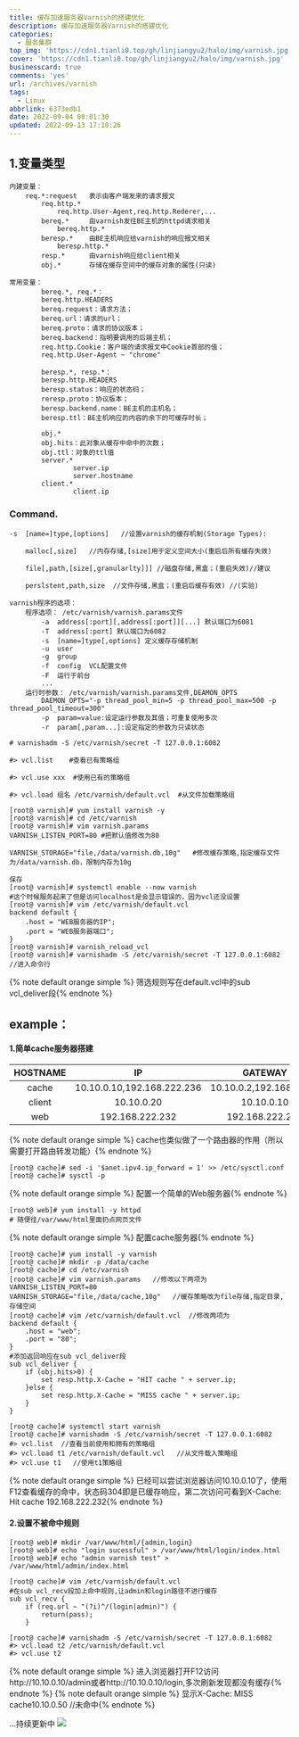 ```yaml
---
title: 缓存加速服务器Varnish的搭建优化
description: 缓存加速服务器Varnish的搭建优化
categories:
  - 服务集群
top_img: 'https://cdn1.tianli0.top/gh/linjiangyu2/halo/img/varnish.jpg'
cover: 'https://cdn1.tianli0.top/gh/linjiangyu2/halo/img/varnish.jpg'
businesscard: true
comments: 'yes'
url: /archives/varnish
tags:
  - Linux
abbrlink: 6373edb1
date: 2022-09-04 00:01:30
updated: 2022-09-13 17:10:26
---
```


## 1.变量类型

```
内建变量：
	req.*:request	表示由客户端发来的请求报文
		req.http.*
			req.http.User-Agent,req.http.Rederer,...
		bereq.*		由varnish发往BE主机的httpd请求相关
			bereq.http.*
		beresp.*	由BE主机响应给varnish的响应报文相关
			beresp.http.*
		resp.*		由varnish响应给client相关
		obj.*		存储在缓存空间中的缓存对象的属性(只读)
```

```
常用变量：
		bereq.*, req.*：
		bereq.http.HEADERS
		bereq.request：请求方法；
		bereq.url：请求的url；
		bereq.proto：请求的协议版本；
		bereq.backend：指明要调用的后端主机；				
		req.http.Cookie：客户端的请求报文中Cookie首部的值； 
		req.http.User-Agent ~ "chrome"
		
		beresp.*, resp.*：
		beresp.http.HEADERS
		beresp.status：响应的状态码；
		reresp.proto：协议版本；
		beresp.backend.name：BE主机的主机名；
		beresp.ttl：BE主机响应的内容的余下的可缓存时长；
						
		obj.*
		obj.hits：此对象从缓存中命中的次数；
		obj.ttl：对象的ttl值
		server.*
				server.ip
				server.hostname
		client.*
				client.ip
```


### Command.

```
-s  [name=]type,[options]   //设置varnish的缓存机制(Storage Types):
	
	malloc[,size]   //内存存储,[size]用于定义空间大小(重启后所有缓存失效)
	
	file[,path,[size[,granularlty]]] //磁盘存储,黑盒；(重启失效)//建议
	
	perslstent,path,size  //文件存储,黑盒；(重启后缓存有效) //(实验)
```

```
varnish程序的选项：
	程序选项： /etc/varnish/varnish.params文件
		-a  address[:port][,address[:port]][...] 默认端口为6081
		-T	address[:port] 默认端口为6082
		-s	[name=]type[,options] 定义缓存存储机制
		-u	user
		-g	group
		-f	config	VCL配置文件
		-F	运行于前台
		...
	运行时参数： /etc/varnish/varnish.params文件,DEAMON_OPTS
		DAEMON_OPTS="-p thread_pool_min=5 -p thread_pool_max=500 -p thread_pool_timeout=300"
		-p	param=value:设定运行参数及其值；可重复使用多次
		-r	param[,param...]:设定指定的参数为只读状态
```

```
# varnishadm -S /etc/varnish/secret -T 127.0.0.1:6082

#> vcl.list    #查看已有策略组

#> vcl.use xxx  #使用已有的策略组

#> vcl.load 组名 /etc/varnish/default.vcl  #从文件加载策略组
```



```
[root@ varnish]# yum install varnish -y
[root@ varnish]# cd /etc/varnish
[root@ varnish]# vim varnish.params
VARNISH_LISTEN_PORT=80 #把默认值修改为80

VARNISH_STORAGE="file,/data/varnish.db,10g"   #修改缓存策略,指定缓存文件为/data/varnish.db，限制内存为10g

保存
[root@ varnish]# systemctl enable --now varnish
#这个时候服务起来了但是访问localhost是会显示错误的，因为vcl还没设置
[root@ varnish]# vim /etc/varnish/default.vcl
backend default {
    .host = "WEB服务器的IP";
    .port = "WEB服务器端口";
}
[root@ varnish]# varnish_reload_vcl
[root@ varnish]# varnishadm -S /etc/varnish/secret -T 127.0.0.1:6082 //进入命令行
```

{% note default orange simple %} 筛选规则写在default.vcl中的sub vcl_deliver段{% endnote %}

## example：

####  1.简单cache服务器搭建



| HOSTNAME |             IP             |         GATEWAY         |
| :------: | :------------------------: | :---------------------: |
|  cache   | 10.10.0.10,192.168.222.236 | 10.10.0.2,192.168.222.2 |
|  client  |         10.10.0.20         |       10.10.0.10        |
|   web    |      192.168.222.232       |     192.168.222.236     |

{% note default orange simple %} cache也类似做了一个路由器的作用（所以需要打开路由转发功能）{% endnote %}

```
[root@ cache]# sed -i '$anet.ipv4.ip_forward = 1' >> /etc/sysctl.conf
[root@ cache]# sysctl -p
```

{% note default orange simple %} 配置一个简单的Web服务器{% endnote %}

```
[root@ web]# yum install -y httpd
# 随便往/var/www/html里面扔点网页文件
```

{% note default orange simple %} 配置cache服务器{% endnote %}

```
[root@ cache]# yum install -y varnish
[root@ cache]# mkdir -p /data/cache
[root@ cache]# cd /etc/varnish
[root@ cache]# vim varnish.params   //修改以下两项为
VARNISH_LISTEN_PORT=80
VARNISH_STORAGE="file,/data/cache,10g"   //缓存策略改为file存储,指定目录,存储空间
[root@ cache]# vim /etc/varnish/default.vcl  //修改两项为
backend default {
    .host = "web";
    .port = "80";
}
#添加返回响应在sub vcl_deliver段
sub vcl_deliver {
	if (obj.hits>0) {
        set resp.http.X-Cache = "HIT cache " + server.ip;
	}else {
	    set resp.http.X-Cache = "MISS cache " + server.ip;
	}
}
```

```
[root@ cache]# systemctl start varnish
[root@ cache]# varnishadm -S /etc/varnish/secret -T 127.0.0.1:6082
#> vcl.list  //查看当前使用和拥有的策略组
#> vcl.load t1 /etc/varnish/default.vcl   //从文件载入策略组
#> vcl.use t1   //使用t1策略组
```

{% note default orange simple %} 已经可以尝试浏览器访问10.10.0.10了，使用F12查看缓存的命中，状态码304即是已缓存响应，第二次访问可看到X-Cache: Hit cache 192.168.222.232{% endnote %}

####  2.设置不被命中规则
```
[root@ web]# mkdir /var/www/html/{admin,login}
[root@ web]# echo "login sucessful" > /var/www/html/login/index.html
[root@ web]# echo "admin varnish test" > /var/www/html/admin/index.html

[root@ cache]# vim /etc/varnish/default.vcl
#在sub vcl_recv段加上命中规则,让admin和login路径不进行缓存
sub vcl_recv {
	if (req.url ~ "(?i)^/(login|admin)") {
    	return(pass);
	}
```
```
[root@ cache]# varnishadm -S /etc/varnish/secret -T 127.0.0.1:6082
#> vcl.load t2 /etc/varnish/default.vcl
#> vcl.use t2
```
{% note default orange simple %} 进入浏览器打开F12访问http://10.10.0.10/admin或者http://10.10.0.10/login,多次刷新发现都没有缓存{% endnote %}
{% note default orange simple %} 显示X-Cache: MISS cache10.10.0.50  //未命中{% endnote %}

...持续更新中
![](https://cdn1.tianli0.top/gh/linjiangyu2/halo/img/siMAqL1Zewz3QlJ.webp)
